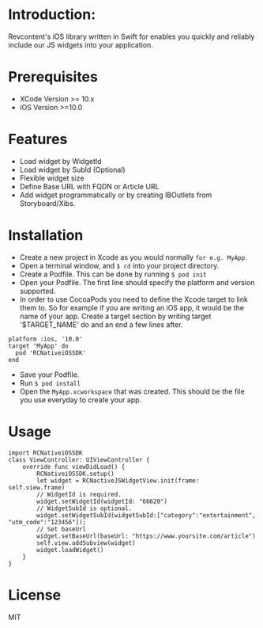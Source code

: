 # Introduction:
Revcontent's iOS library written in Swift for enables you quickly and reliably include our JS widgets into your application.

# Prerequisites
- XCode Version >= 10.x
- iOS Version >=10.0

# Features
- Load widget by WidgetId
- Load widget by SubId (Optional)
- Flexible widget size
- Define Base URL with FQDN or Article URL
- Add widget programmatically or by creating IBOutlets from Storyboard/Xibs.
# Installation
- Create a new project in Xcode as you would normally `for e.g. MyApp`.
- Open a terminal window, and `$ cd` into your project directory.
- Create a Podfile. This can be done by running `$ pod init`
- Open your Podfile. The first line should specify the platform and version supported.
- In order to use CocoaPods you need to define the Xcode target to link them to. So for example if you are writing an iOS app, it would be the name of your app. Create a target section by writing target '$TARGET_NAME' do and an end a few lines after.
```
platform :ios, '10.0'
target 'MyApp' do
  pod 'RCNativeiOSSDK'
end
```
- Save your Podfile.
- Run `$ pod install`
- Open the `MyApp.xcworkspace` that was created. This should be the file you use everyday to create your app.
# Usage
```
import RCNativeiOSSDK
class ViewController: UIViewController {
    override func viewDidLoad() {
        RCNativeiOSSDK.setup()
        let widget = RCNactiveJSWidgetView.init(frame: self.view.frame)
        // WidgetId is required.
        widget.setWidgetId(widgetId: "66620")
        // WidgetSubId is optional.
        widget.setWidgetSubId(widgetSubId:["category":"entertainment", "utm_code":"123456"]);
        // Set baseUrl 
        widget.setBaseUrl(baseUrl: "https://www.yoursite.com/article")
        self.view.addSubview(widget)
        widget.loadWidget()
    }
}

```
# License
MIT


